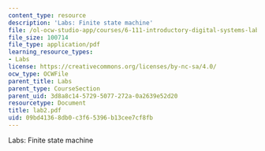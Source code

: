 ```yaml
---
content_type: resource
description: 'Labs: Finite state machine'
file: /ol-ocw-studio-app/courses/6-111-introductory-digital-systems-laboratory-fall-2002/09bd41368db0c3f65396b13cee7cf8fb_lab2.pdf
file_size: 100714
file_type: application/pdf
learning_resource_types:
- Labs
license: https://creativecommons.org/licenses/by-nc-sa/4.0/
ocw_type: OCWFile
parent_title: Labs
parent_type: CourseSection
parent_uid: 3d8a8c14-5729-5077-272a-0a2639e52d20
resourcetype: Document
title: lab2.pdf
uid: 09bd4136-8db0-c3f6-5396-b13cee7cf8fb
---
```

Labs: Finite state machine